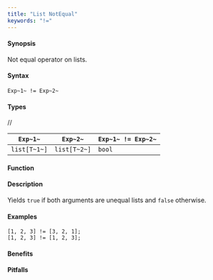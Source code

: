```yaml
---
title: "List NotEqual"
keywords: "!="
---
```


#### Synopsis

Not equal operator on lists.

#### Syntax

`Exp~1~ != Exp~2~`

#### Types

//

| `Exp~1~`     |  `Exp~2~`     | `Exp~1~ != Exp~2~`  |
| --- | --- | --- |
| `list[T~1~]` |  `list[T~2~]` | `bool`                |


#### Function

#### Description

Yields `true` if both arguments are unequal lists and `false` otherwise.

#### Examples

```rascal-shell
[1, 2, 3] != [3, 2, 1];
[1, 2, 3] != [1, 2, 3];
```

#### Benefits

#### Pitfalls

